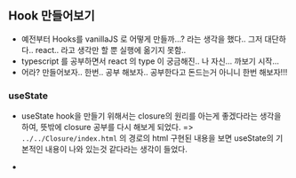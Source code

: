 ## Hook 만들어보기

- 예전부터 Hooks를 vanillaJS 로 어떻게 만들까...? 라는 생각을 했다.. 그저 대단하다.. react.. 라고 생각만 할 뿐 실행에 옮기지 못함..
- typescript 를 공부하면서 react 의 type 이 궁금해진.. 나 자신... 까보기 시작...
- 어라? 만들어보자.. 한번.. 공부 해보자.. 공부한다고 돈드는거 아니니 한번 해보자!!!

### useState

- useState hook을 만들기 위해서는 closure의 원리를 아는게 좋겠다라는 생각을 하여, 뜻밖에 closure 공부를 다시 해보게 되었다. => `../../Closure/index.html` 의 경로의 html 구현된 내용을 보면 useState의 기본적인 내용이 나와 있는것 같다라는 생각이 들었다.

-
